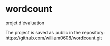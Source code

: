 # wordcount
projet d'évaluation

The project is saved as public in the repository: https://github.com/william0608/wordcount.git